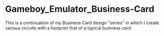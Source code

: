 # Gameboy_Emulator_Business-Card
This is a continuation of my Business Card design "series" in which I create various circuits with a footprint that of a typical business card
